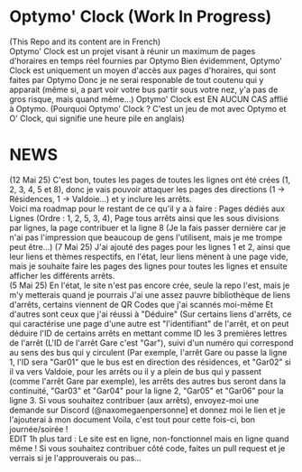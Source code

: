 # Optymo' Clock (Work In Progress)
(This Repo and its content are in French)\
Optymo' Clock est un projet visant à réunir un maximum de pages d'horaires en temps réel fournies par Optymo
Bien évidemment, Optymo' Clock est uniquement un moyen d'accès aux pages d'horaires, qui sont faites par Optymo
Donc je ne serai responable de tout coutenu qui y apparait (même si, a part voir votre bus partir sous votre nez, y'a pas de gros risque, mais quand même...)
Optymo' Clock est EN AUCUN CAS afflié à Optymo.
(Pourquoi Optymo' Clock ? C'est un jeu de mot avec Optymo et O' Clock, qui signifie une heure pile en anglais)


# NEWS
(12 Mai 25) C'est bon, toutes les pages de toutes les lignes ont été crées (1, 2, 3, 4, 5 et 8), donc je vais pouvoir attaquer les pages des directions (1 -> Résidences, 1 -> Valdoie...) et y inclure les arrêts.\
Voici ma roadmap pour le restant de ce qu'il y a à faire : Pages dédiés aux Lignes (Ordre : 1, 2, 5, 3, 4), Page tous arrêts ainsi que les sous divisions par lignes, la page contribuer et la ligne 8 (Je la fais passer dernière car je n'ai pas l'impression que beaucoup de gens l'utilisent, mais je me trompe peut être...)
(7 Mai 25) J'ai ajouté des pages pour les lignes 1 et 2, ainsi que leur liens et thèmes respectifs, en l'état, leur liens mènent à une page vide,
mais je souhaite faire les pages des lignes pour toutes les lignes et ensuite afficher les différents arrêts.\
(5 Mai 25) En l'état, le site n'est pas encore crée, seule la repo l'est, mais je m'y metterais quand je pourrais
J'ai une assez pauvre bibliothèque de liens d'arrêts, certains viennent de QR Codes que j'ai scannés moi-même
Et d'autres sont ceux que j'ai réussi à "Déduire" (Sur certains liens d'arrêts, ce qui caractérise une page d'une autre est "l'identifiant" de l'arrêt,
et on peut déduire l'ID de certains arrêts en mettant comme ID les 3 premières lettres de l'arrêt (L'ID de l'arrêt Gare c'est "Gar"), suivi d'un numéro
qui correspond au sens des bus qui y circulent (Par exemple, l'arrêt Gare ou passe la ligne 1, l'ID sera "Gar01" que le bus est en direction des résidences, et "Gar02"
si il va vers Valdoie, pour les arrêts ou il y a plein de bus qui y passent (comme l'arrêt Gare par exemple), les arrêts des autres bus seront dans la continuité,
"Gar03" et "Gar04" pour la ligne 2, "Gar05" et "Gar06" pour la ligne 3.
Si vous souhaitez contribuer (aux arrêts), envoyez-moi une demande sur Discord (@naxomegaenpersonne] et donnez moi le lien et je l'ajouterai à mon document
Voila, c'est tout pour cette fois-ci, bon journée/soirée !\
EDIT 1h plus tard : Le site est en ligne, non-fonctionnel mais en ligne quand même !
Si vous souhaitez contribuer côté code, faites un pull request
et je verrais si je l'approuverais ou pas...

